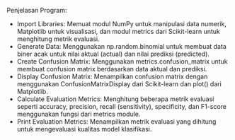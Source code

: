 Penjelasan Program:
- Import Libraries: Memuat modul NumPy untuk manipulasi data numerik, Matplotlib untuk visualisasi, dan modul metrics dari Scikit-learn untuk menghitung metrik evaluasi.
- Generate Data: Menggunakan np.random.binomial untuk membuat data biner acak untuk nilai aktual (actual) dan nilai prediksi (predicted).
- Create Confusion Matrix: Menggunakan metrics.confusion_matrix untuk membuat confusion matrix berdasarkan data aktual dan prediksi.
- Display Confusion Matrix: Menampilkan confusion matrix dengan menggunakan ConfusionMatrixDisplay dari Scikit-learn dan plot() dari Matplotlib.
- Calculate Evaluation Metrics: Menghitung beberapa metrik evaluasi seperti accuracy, precision, recall (sensitivity), specificity, dan F1-score menggunakan fungsi dari metrics module.
- Print Evaluation Metrics: Menampilkan metrik evaluasi yang dihitung untuk mengevaluasi kualitas model klasifikasi.
